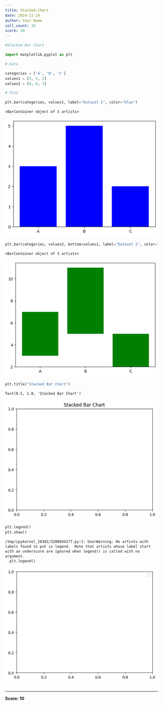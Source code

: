```yaml
---
title: Stacked-Chart
date: 2024-11-29
author: Your Name
cell_count: 10
score: 10
---
```


```python
#Stacked Bar Chart
```


```python
import matplotlib.pyplot as plt
```


```python
# Data
```


```python
categories = ['A', 'B', 'C']
values1 = [3, 5, 2]
values2 = [4, 6, 3]
```


```python
# Plot
```


```python
plt.bar(categories, values1, label="Dataset 1", color="blue")
```




    <BarContainer object of 3 artists>




    
![png](stacked-chart_files/stacked-chart_5_1.png)
    



```python
plt.bar(categories, values2, bottom=values1, label="Dataset 2", color="green")
```




    <BarContainer object of 3 artists>




    
![png](stacked-chart_files/stacked-chart_6_1.png)
    



```python
plt.title("Stacked Bar Chart")
```




    Text(0.5, 1.0, 'Stacked Bar Chart')




    
![png](stacked-chart_files/stacked-chart_7_1.png)
    



```python
plt.legend()
plt.show()
```

    /tmp/ipykernel_28382/3208844177.py:1: UserWarning: No artists with labels found to put in legend.  Note that artists whose label start with an underscore are ignored when legend() is called with no argument.
      plt.legend()



    
![png](stacked-chart_files/stacked-chart_8_1.png)
    



```python

```


---
**Score: 10**
